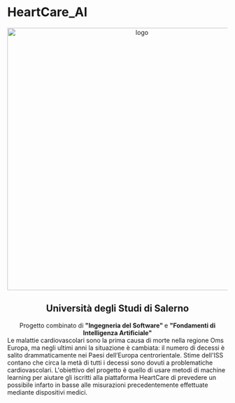 # HeartCare_AI
<div align = "center">
<img src="https://i.imgur.com/Kj1SJZT.png" alt="logo" width="600"/>
<h2>Università degli Studi di Salerno</h2>
Progetto combinato di <strong> "Ingegneria del Software" </strong> e <strong> "Fondamenti di Intelligenza Artificiale" </strong>
</div>
<div>
Le malattie cardiovascolari sono la prima causa di morte nella regione Oms Europa, ma negli ultimi anni la situazione è cambiata: il numero di decessi è salito drammaticamente nei Paesi dell’Europa centrorientale.
Stime dell'ISS contano che circa la metà di tutti i decessi sono dovuti a problematiche cardiovascolari.
L'obiettivo del progetto è quello di usare metodi di machine learning per aiutare gli iscritti alla piattaforma HeartCare di prevedere un possibile infarto in basse alle misurazioni precedentemente effettuate mediante dispositivi medici.
</div>
